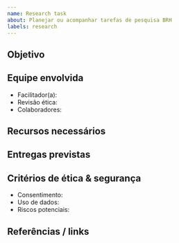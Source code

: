 ```yaml
---
name: Research task
about: Planejar ou acompanhar tarefas de pesquisa BRH
labels: research
---
```


## Objetivo

## Equipe envolvida
- Facilitador(a):
- Revisão ética:
- Colaboradores:

## Recursos necessários

## Entregas previstas

## Critérios de ética & segurança
- Consentimento:
- Uso de dados:
- Riscos potenciais:

## Referências / links

